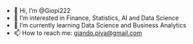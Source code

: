 - 👋 Hi, I’m @Giopi222
- 👀 I’m interested in Finance, Statistics, AI and Data Science
- 🌱 I’m currently learning Data Science and Business Analytics
- 📫 How to reach me: giando.piva@gmail.com

<!---
Giopi222/Giopi222 is a ✨ special ✨ repository because its `README.md` (this file) appears on your GitHub profile.
You can click the Preview link to take a look at your changes.
--->
